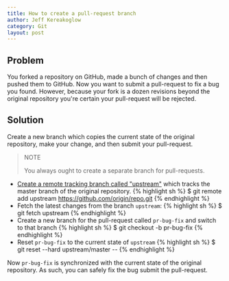 ```yaml
---
title: How to create a pull-request branch
author: Jeff Kereakoglow
category: Git
layout: post
---
```

## Problem
You forked a repository on GitHub, made a bunch of changes and then pushed them to GitHub. Now you want to submit a pull-request to fix a bug you found. However, because your fork is a dozen revisions beyond the original repository you're certain your pull-request will be rejected.

## Solution
Create a new branch which copies the current state of the original repository, make your change, and then submit your pull-request.

> NOTE
>
> You always ought to create a separate branch for pull-requests.

- [Create a remote tracking branch called "upstream"](https://help.github.com/articles/configuring-a-remote-for-a-fork/) which tracks the master branch of the original repository.
  {% highlight sh %}
  $ git remote add upstream https://github.com/origin/repo.git
  {% endhighlight %}
- Fetch the latest changes from the branch `upstream`:
  {% highlight sh %}
  $ git fetch upstream
  {% endhighlight %}
- Create a new branch for the pull-request called `pr-bug-fix` and switch to that branch
  {% highlight sh %}
  $ git checkout -b pr-bug-fix
  {% endhighlight %}
- Reset `pr-bug-fix` to the current state of `upstream`
  {% highlight sh %}
  $ git reset --hard upstream/master --
  {% endhighlight %}

Now `pr-bug-fix` is synchronized with the current state of the original repository. As such, you can safely fix the bug submit the pull-request.
